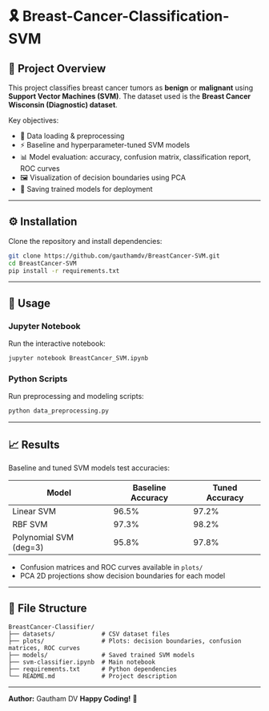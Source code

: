 # 🎗️ Breast-Cancer-Classification-SVM

## 📝 Project Overview

This project classifies breast cancer tumors as **benign** or **malignant** using **Support Vector Machines (SVM)**. The dataset used is the **Breast Cancer Wisconsin (Diagnostic) dataset**.

Key objectives:

* 🧹 Data loading & preprocessing
* ⚡ Baseline and hyperparameter-tuned SVM models
* 📊 Model evaluation: accuracy, confusion matrix, classification report, ROC curves
* 🖼️ Visualization of decision boundaries using PCA
* 💾 Saving trained models for deployment

---

## ⚙️ Installation

Clone the repository and install dependencies:

```bash
git clone https://github.com/gauthamdv/BreastCancer-SVM.git
cd BreastCancer-SVM
pip install -r requirements.txt
```

---

## 🚀 Usage

### Jupyter Notebook

Run the interactive notebook:

```bash
jupyter notebook BreastCancer_SVM.ipynb
```

### Python Scripts

Run preprocessing and modeling scripts:

```bash
python data_preprocessing.py
```

---

## 📈 Results

Baseline and tuned SVM models test accuracies:

| Model                  | Baseline Accuracy | Tuned Accuracy |
| ---------------------- | ----------------- | -------------- |
| Linear SVM             | 96.5%             | 97.2%          |
| RBF SVM                | 97.3%             | 98.2%          |
| Polynomial SVM (deg=3) | 95.8%             | 97.8%          |

* Confusion matrices and ROC curves available in `plots/`
* PCA 2D projections show decision boundaries for each model

---

## 📂 File Structure

```
BreastCancer-Classifier/
├── datasets/             # CSV dataset files
├── plots/                # Plots: decision boundaries, confusion matrices, ROC curves
├── models/               # Saved trained SVM models
├── svm-classifier.ipynb  # Main notebook
├── requirements.txt      # Python dependencies
└── README.md             # Project description
```

---

**Author:** Gautham DV
**Happy Coding!** 🎉
